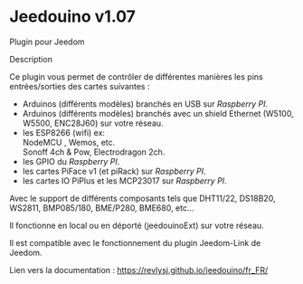 # Jeedouino v1.07
Plugin pour Jeedom  

Description  

   Ce plugin vous permet de contrôler de différentes manières les pins entrées/sorties des cartes suivantes :

   * Arduinos (différents modèles) branchés en USB sur *Raspberry PI*.
   * Arduinos (différents modèles) branchés avec un shield Ethernet (W5100, W5500, ENC28J60) sur votre réseau.
   * les ESP8266 (wifi) ex:  
     NodeMCU , Wemos, etc.  
     Sonoff 4ch & Pow, Electrodragon 2ch.  
   * les GPIO du *Raspberry PI*.
   * les cartes PiFace v1 (et piRack) sur *Raspberry PI*.
   * les cartes IO PiPlus et les MCP23017 sur *Raspberry PI*.

   Avec le support de différents composants tels que  DHT11/22, DS18B20, WS2811, BMP085/180, BME/P280, BME680, etc...

Il fonctionne en local ou en déporté (jeedouinoExt) sur votre réseau.  

Il est compatible avec le fonctionnement du plugin Jeedom-Link de Jeedom.  

Lien vers la documentation : <https://revlysj.github.io/jeedouino/fr_FR/>
